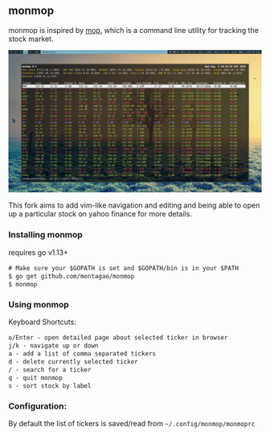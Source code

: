 ## monmop

monmop is inspired by [mop](https://github.com/mop-tracker/mop), which is a command line utility for tracking the stock market.

![Screenshot](https://raw.githubusercontent.com/montagao/monmop/master/docs/screenshot.png "monmop")

This fork aims to add vim-like navigation and editing and being able to open up a particular stock on yahoo finance for more details.

### Installing monmop
requires go v1.13+
```
# Make sure your $GOPATH is set and $GOPATH/bin is in your $PATH
$ go get github.com/montagao/monmop
$ monmop
```

### Using monmop
Keyboard Shortcuts:
```
o/Enter - open detailed page about selected ticker in browser
j/k - navigate up or down
a - add a list of comma separated tickers
d - delete currently selected ticker
/ - search for a ticker
q - quit monmop
s - sort stock by label
```

### Configuration:

By default the list of tickers is saved/read from `~/.config/monmop/monmoprc`
